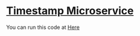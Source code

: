 
# [Timestamp Microservice](https://www.freecodecamp.org/learn/apis-and-microservices/apis-and-microservices-projects/timestamp-microservice)

You can run this code at [Here](https://replit.com/@malikmmusa/boilerplate-project-timestamp)

